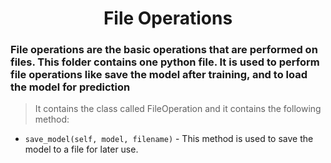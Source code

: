 <div align="center">

# File Operations

</div>

### File operations are the basic operations that are performed on files. This folder contains one python file. It is used to perform file operations like save the model after training, and to load the model for prediction

> It contains the class called FileOperation and it contains the following method:

- `save_model(self, model, filename)` - This method is used to save the model to a file for later use.
